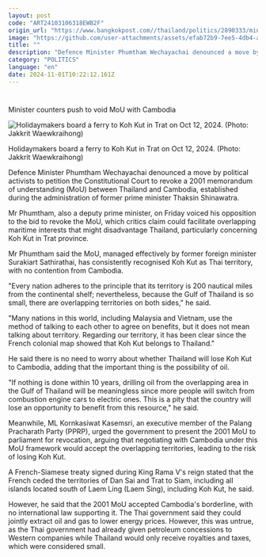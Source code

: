 ```yaml
---
layout: post
code: "ART24103106318EWB2F"
origin_url: "https://www.bangkokpost.com//thailand/politics/2890333/minister-counters-push-to-void-mou-with-cambodia"
image: "https://github.com/user-attachments/assets/efab72b9-7ee5-4db4-a1dd-4cba727be73f"
title: ""
description: "Defence Minister Phumtham Wechayachai denounced a move by political activists to petition the Constitutional Court to revoke a 2001 memorandum of understanding (MoU) between Thailand and Cambodia, established during the administration of former prime minister Thaksin Shinawatra."
category: "POLITICS"
language: "en"
date: 2024-11-01T10:22:12.161Z
---
```


# 

Minister counters push to void MoU with Cambodia

![Holidaymakers board a ferry to Koh Kut in Trat on Oct 12, 2024. (Photo: Jakkrit Waewkraihong)](https://github.com/user-attachments/assets/1dae80cc-1363-4c1a-9622-efcf6e1d623a)

Holidaymakers board a ferry to Koh Kut in Trat on Oct 12, 2024. (Photo: Jakkrit Waewkraihong)

Defence Minister Phumtham Wechayachai denounced a move by political activists to petition the Constitutional Court to revoke a 2001 memorandum of understanding (MoU) between Thailand and Cambodia, established during the administration of former prime minister Thaksin Shinawatra.

Mr Phumtham, also a deputy prime minister, on Friday voiced his opposition to the bid to revoke the MoU, which critics claim could facilitate overlapping maritime interests that might disadvantage Thailand, particularly concerning Koh Kut in Trat province.

Mr Phumtham said the MoU, managed effectively by former foreign minister Surakiart Sathirathai, has consistently recognised Koh Kut as Thai territory, with no contention from Cambodia.

"Every nation adheres to the principle that its territory is 200 nautical miles from the continental shelf; nevertheless, because the Gulf of Thailand is so small, there are overlapping territories on both sides," he said.

"Many nations in this world, including Malaysia and Vietnam, use the method of talking to each other to agree on benefits, but it does not mean talking about territory. Regarding our territory, it has been clear since the French colonial map showed that Koh Kut belongs to Thailand."

He said there is no need to worry about whether Thailand will lose Koh Kut to Cambodia, adding that the important thing is the possibility of oil.

"If nothing is done within 10 years, drilling oil from the overlapping area in the Gulf of Thailand will be meaningless since more people will switch from combustion engine cars to electric ones. This is a pity that the country will lose an opportunity to benefit from this resource," he said.

Meanwhile, ML Kornkasiwat Kasemsri, an executive member of the Palang Pracharath Party (PPRP), urged the government to present the 2001 MoU to parliament for revocation, arguing that negotiating with Cambodia under this MoU framework would accept the overlapping territories, leading to the risk of losing Koh Kut.

A French-Siamese treaty signed during King Rama V's reign stated that the French ceded the territories of Dan Sai and Trat to Siam, including all islands located south of Laem Ling (Laem Sing), including Koh Kut, he said.

However, he said that the 2001 MoU accepted Cambodia's borderline, with no international law supporting it. The Thai government said they could jointly extract oil and gas to lower energy prices. However, this was untrue, as the Thai government had already given petroleum concessions to Western companies while Thailand would only receive royalties and taxes, which were considered small.